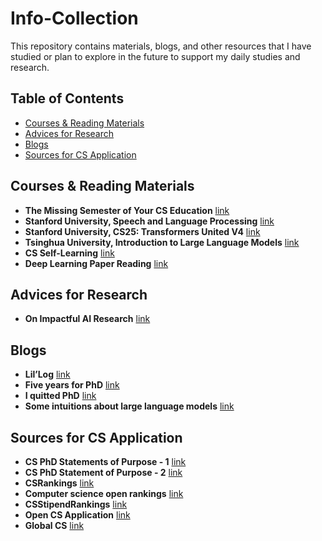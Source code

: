 # Info-Collection
This repository contains materials, blogs, and other resources that I have studied or plan to explore in the future to support my daily studies and research. 

## Table of Contents
- [Courses & Reading Materials](#Courses-&-Reading-Materials)
- [Advices for Research](#Advices-for-Research)
- [Blogs](Blogs)
- [Sources for CS Application](#Sources-for-CS-Application)


## Courses & Reading Materials
- **The Missing Semester of Your CS Education** [link](https://missing.csail.mit.edu/)
- **Stanford University, Speech and Language Processing** [link](https://web.stanford.edu/~jurafsky/slp3/)
- **Stanford University, CS25: Transformers United V4** [link](https://web.stanford.edu/class/cs25/index.html)
- **Tsinghua University, Introduction to Large Language Models** [link](https://nlp.csai.tsinghua.edu.cn/summer_class/)
- **CS Self-Learning** [link](https://csdiy.wiki/en/)
- **Deep Learning Paper Reading** [link](https://github.com/mli/paper-reading?tab=readme-ov-file)


## Advices for Research
- **On Impactful AI Research** [link](https://github.com/okhat/blog/blob/main/2024.09.impact.md#1-invest-in-projects-not-papers)



## Blogs 
- **Lil’Log** [link](https://lilianweng.github.io/)
- **Five years for PhD** [link](https://zhuanlan.zhihu.com/p/25099638)
- **I quitted PhD** [link](http://jujuba.me/posts/I-quitted-phd.html)
- **Some intuitions about large language models** [link](https://www.jasonwei.net/blog/some-intuitions-about-large-language-models)


## Sources for CS Application
- **CS PhD Statements of Purpose - 1** [link](https://cs-sop.notion.site/CS-PhD-Statements-of-Purpose-df39955313834889b7ac5411c37b958d)
- **CS PhD Statement of Purpose - 2** [link](https://eugenielai.github.io/posts/another-annotated-sop.html)
- **CSRankings** [link](https://csrankings.org/#/index?all&us)
- **Computer science open rankings** [link](https://drafty.cs.brown.edu/csopenrankings/)
- **CSStipendRankings** [link](https://csstipendrankings.org/)
- **Open CS Application** [link](https://opencs.app/grade/)
- **Global CS** [link](https://global-cs-application.github.io/)
